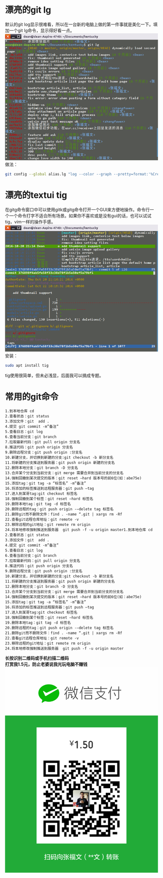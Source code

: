 # 漂亮的git lg

默认的git log显示很难看，所以在一台新的电脑上做的第一件事就是美化一下。填加一个git lg命令，显示得好看一点。  
![](/assets/git-lg.png)  
做法：

```bash
git config --global alias.lg "log --color --graph --pretty=format:'%Cred%h%Creset -%C(yellow)%d%Creset %s %Cgreen(%cr) %C(bold blue)<%an>%Creset' --abbrev-commit"
```

# 漂亮的textui tig

在gitg命令窗口中可以使用gitk或gitg命令打开一个GUI来方便地操作。命令行一个一个命令打字不适合所有场景。如果你不喜欢或是没有gui的话，也可以试试tig，vim一样的操作手感。  
![](/assets/tig.png)  
安装：

```bash
sudo apt install tig
```

tig使用很简单，但未必浅显，后面我可以搞成专题。

# 常用的git命令

```
1.到本地仓库 cd
2.查看状态：git status
3.添加文件：git  add .
4.提交 git commit -m”备注”
5.查看日志：git log
6.查看当前分支：git branch
7.拉取最新代码：git pull origin 分支名
8.推送代码：git push origin 分支名
9.删除远程分支：git push origin :分支名 
10.新建分支，并切换到新建的分支:git checkout -b 新分支名
11.将新建的分支推送到服务器：git push origin 新建的分支名
12.删除本地分支：git branch -D 分支名
13.合并某个分支到当前分支：git merge 需要合并到当前分支的分支名
14.强制回撤到某次提交的版本：git reset —hard 版本号的前6位(如：abe75e)
15.添加tag：git tag -a “标签名” -m”备注”
16.将添加的标签推送到远程服务器：git push —tag
17.进入到某哥tag:git checkout 标签名
18.强制回撤到某个标签：git reset —hard 标签名
19.删除本地tag：git tag -d 标签名
20.删除远程的tag：git push origin -–delete tag 标签名
21.删除git而不删除文件：find . -name “.git | xargs rm -Rf
22.查看git远程仓库地址：git remote -v
23.移除远程的git地址：git remote rm origin
24.将本地修改强制推送到服务器  git push -f -u origin master1.到本地仓库 cd
2.查看状态：git status
3.添加文件：git  add .
4.提交 git commit -m”备注”
5.查看日志：git log
6.查看当前分支：git branch
7.拉取最新代码：git pull origin 分支名
8.推送代码：git push origin 分支名
9.删除远程分支：git push origin :分支名 
10.新建分支，并切换到新建的分支:git checkout -b 新分支名
11.将新建的分支推送到服务器：git push origin 新建的分支名
12.删除本地分支：git branch -D 分支名
13.合并某个分支到当前分支：git merge 需要合并到当前分支的分支名
14.强制回撤到某次提交的版本：git reset —hard 版本号的前6位(如：abe75e)
15.添加tag：git tag -a “标签名” -m”备注”
16.将添加的标签推送到远程服务器：git push —tag
17.进入到某哥tag:git checkout 标签名
18.强制回撤到某个标签：git reset —hard 标签名
19.删除本地tag：git tag -d 标签名
20.删除远程的tag：git push origin -–delete tag 标签名
21.删除git而不删除文件：find . -name “.git | xargs rm -Rf
22.查看git远程仓库地址：git remote -v
23.移除远程的git地址：git remote rm origin
24.将本地修改强制推送到服务器  git push -f -u origin master
```

**长按识别二维码或手机扫描二维码  
打赏我1.5元，防止老婆说我光玩电脑不赚钱**  
![](/assets/mm_facetoface_collect_qrcode_1486597617608.png)

